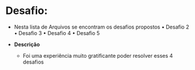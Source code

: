 #	**Desafio:**
  -  Nesta lista de Arquivos se encontram os desafios propostos 
	• Desafio 2
	• Desafio 3
	• Desafio 4
	• Desafio 5

- **Descrição**

  - Foi uma experiência muito gratificante poder resolver esses 4 desafios

